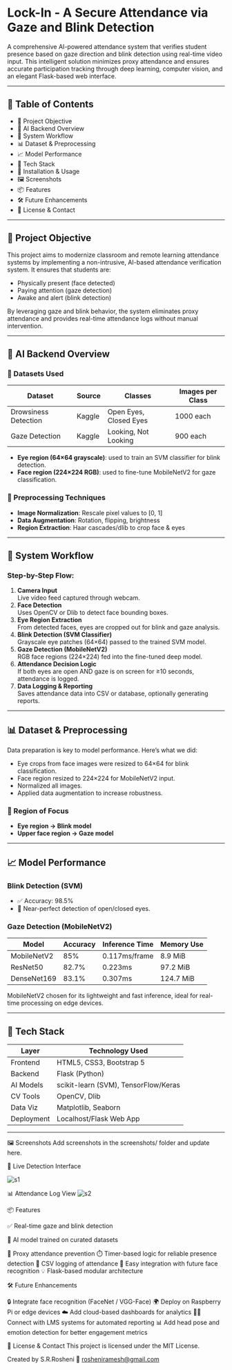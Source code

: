 # Lock-In - A Secure Attendance via Gaze and Blink Detection

A comprehensive AI-powered attendance system that verifies student presence based on gaze direction and blink detection using real-time video input. This intelligent solution minimizes proxy attendance and ensures accurate participation tracking through deep learning, computer vision, and an elegant Flask-based web interface.

---

## 📌 Table of Contents
- 🎯 Project Objective  
- 🧠 AI Backend Overview  
- 🔄 System Workflow  
- 📊 Dataset & Preprocessing  
- 📈 Model Performance  
- 🧰 Tech Stack  
- 🚀 Installation & Usage  
- 🖼️ Screenshots  
- 📦 Features  
- 🛠️ Future Enhancements  
- 📜 License & Contact  

---

## 🎯 Project Objective

This project aims to modernize classroom and remote learning attendance systems by implementing a non-intrusive, AI-based attendance verification system. It ensures that students are:

- Physically present (face detected)  
- Paying attention (gaze detection)  
- Awake and alert (blink detection)  

By leveraging gaze and blink behavior, the system eliminates proxy attendance and provides real-time attendance logs without manual intervention.

---

## 🧠 AI Backend Overview

### 🧪 Datasets Used

| Dataset             | Source | Classes             | Images per Class |
|---------------------|--------|----------------------|------------------|
| Drowsiness Detection| Kaggle | Open Eyes, Closed Eyes | 1000 each       |
| Gaze Detection      | Kaggle | Looking, Not Looking | 900 each         |

- **Eye region (64×64 grayscale)**: used to train an SVM classifier for blink detection.  
- **Face region (224×224 RGB)**: used to fine-tune MobileNetV2 for gaze classification.  

### 🧼 Preprocessing Techniques
- **Image Normalization**: Rescale pixel values to [0, 1]  
- **Data Augmentation**: Rotation, flipping, brightness  
- **Region Extraction**: Haar cascades/dlib to crop face & eyes  

---

## 🔄 System Workflow

### Step-by-Step Flow:
1. **Camera Input**  
   Live video feed captured through webcam.  
2. **Face Detection**  
   Uses OpenCV or Dlib to detect face bounding boxes.  
3. **Eye Region Extraction**  
   From detected faces, eyes are cropped out for blink and gaze analysis.  
4. **Blink Detection (SVM Classifier)**  
   Grayscale eye patches (64×64) passed to the trained SVM model.  
5. **Gaze Detection (MobileNetV2)**  
   RGB face regions (224×224) fed into the fine-tuned deep model.  
6. **Attendance Decision Logic**  
   If both eyes are open AND gaze is on screen for ≥10 seconds, attendance is logged.  
7. **Data Logging & Reporting**  
   Saves attendance data into CSV or database, optionally generating reports.  

---

## 📊 Dataset & Preprocessing

Data preparation is key to model performance. Here’s what we did:

- Eye crops from face images were resized to 64×64 for blink classification.  
- Face region resized to 224×224 for MobileNetV2 input.  
- Normalized all images.  
- Applied data augmentation to increase robustness.  

### 📸 Region of Focus
- **Eye region → Blink model**  
- **Upper face region → Gaze model**

---

## 📈 Model Performance

### Blink Detection (SVM)
- ✅ Accuracy: 98.5%  
- 🎯 Near-perfect detection of open/closed eyes.  

### Gaze Detection (MobileNetV2)

| Model        | Accuracy | Inference Time | Memory Use |
|--------------|----------|----------------|------------|
| MobileNetV2  | 85%      | 0.117ms/frame  | 8.9 MiB    |
| ResNet50     | 82.7%    | 0.223ms        | 97.2 MiB   |
| DenseNet169  | 83.1%    | 0.307ms        | 124.7 MiB  |

MobileNetV2 chosen for its lightweight and fast inference, ideal for real-time processing on edge devices.

---

## 🧰 Tech Stack

| Layer      | Technology Used                        |
|------------|-----------------------------------------|
| Frontend   | HTML5, CSS3, Bootstrap 5               |
| Backend    | Flask (Python)                         |
| AI Models  | scikit-learn (SVM), TensorFlow/Keras   |
| CV Tools   | OpenCV, Dlib                           |
| Data Viz   | Matplotlib, Seaborn                    |
| Deployment | Localhost/Flask Web App                |

---

🖼️ Screenshots
Add screenshots in the screenshots/ folder and update here.

🎥 Live Detection Interface

![s1](https://github.com/user-attachments/assets/c132a4fb-9eee-4528-a1ed-fec1c3e9ccaf)

📊 Attendance Log View
![s2](https://github.com/user-attachments/assets/c69b2115-6c41-4564-b859-63daf154f2df)

📦 Features

✅ Real-time gaze and blink detection

🎯 AI model trained on curated datasets

🔐 Proxy attendance prevention
⏱️ Timer-based logic for reliable presence detection
📁 CSV logging of attendance
🧪 Easy integration with future face recognition
💡 Flask-based modular architecture

🛠️ Future Enhancements

🔒 Integrate face recognition (FaceNet / VGG-Face)
🌍 Deploy on Raspberry Pi or edge devices
☁️ Add cloud-based dashboards for analytics
👨‍🏫 Connect with LMS systems for automated reporting
📊 Add head pose and emotion detection for better engagement metrics

📜 License & Contact
This project is licensed under the MIT License.

Created by S.R.Rosheni
📧 rosheniramesh@gmail.com




